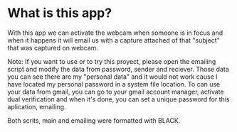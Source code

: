 # What is this app?
With this app we can activate the webcam when someone is in focus and when it happens it will email us with a capture attached of that "subject" that was captured on webcam.

Note: If you want to use or to try this proyect, please open the emailing script and modify the data from password, sender and reciever. Those data you can see there are my "personal data" and it 
would not work cause I have located my personal password in a system file location. To can use your data from gmail, you can go to your gmail account manager, activate dual verification and when it's 
done, you can set a unique password for this aplication, emailing. 

Both scrits, main and emailing were formatted with BLACK.
